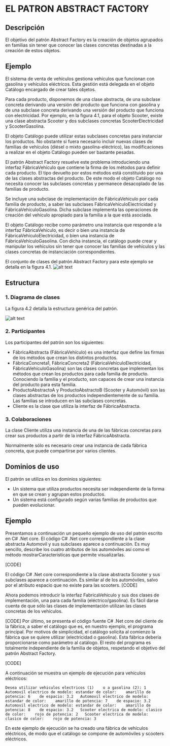 ﻿# EL PATRON ABSTRACT FACTORY
## Descripción 
El objetivo del patrón Abstract Factory es la creación de objetos agrupados en familias
sin tener que conocer las clases concretas destinadas a la creación de estos objetos. 

## Ejemplo 
El sistema de venta de vehículos gestiona vehículos que funcionan con gasolina y
vehículos eléctricos. Esta gestión está delegada en el objeto Catálogo encargado de
crear tales objetos. 

Para cada producto, disponemos de una clase abstracta, de una subclase concreta
derivando una versión del producto que funciona con gasolina y de una subclase
concreta derivando una versión del producto que funciona con electricidad. Por
ejemplo, en la figura 4.1, para el objeto Scooter, existe una clase abstracta Scooter y dos
subclases concretas ScooterElectricidad y ScooterGasolina. 

El objeto Catálogo puede utilizar estas subclases concretas para instanciar los productos.
No obstante si fuera necesario incluir nuevas clases de familias de vehículos (diésel o
mixto gasolina-eléctrico), las modificaciones a realizar en el objeto Catálogo pueden ser
bastante pesadas. 

El patrón Abstract Factory resuelve este problema introduciendo una interfaz
FábricaVehículo que contiene la firma de los métodos para definir cada producto. El
tipo devuelto por estos métodos está constituido por una de las clases abstractas del
producto. De este modo el objeto Catálogo no necesita conocer las subclases concretas y
permanece desacoplado de las familias de producto. 

Se incluye una subclase de implementación de FábricaVehículo por cada familia de
producto, a saber las subclases FábricaVehículoElectricidad y
FábricaVehículoGasolina. Dicha subclase implementa las operaciones de creación del
vehículo apropiado para la familia a la que está asociada. 

El objeto Catálogo recibe como parámetro una instancia que responde a la interfaz
FábricaVehículo, es decir o bien una instancia de FábricaVehículoElectricidad, o bien
una instancia de FábricaVehículoGasolina. Con dicha instancia, el catálogo puede crear
y manipular los vehículos sin tener que conocer las familias de vehículos y las clases
concretas de instanciación correspondientes. 

El conjunto de clases del patrón Abstract Factory para este ejemplo se detalla en la
figura 4.1. 
![alt text](https://raw.githubusercontent.com/frankyjquintero/DesignPatterns/master/DesignPatterns.AbstractFactory/4.1.jpg)

## Estructura 
### 1. Diagrama de clases 
La figura 4.2 detalla la estructura genérica del patrón. 

![alt text](https://raw.githubusercontent.com/frankyjquintero/DesignPatterns/master/DesignPatterns.AbstractFactory/4.2.jpg)

### 2. Participantes 
Los participantes del patrón son los siguientes: 
* FábricaAbstracta (FábricaVehículo) es una interfaz que define las firmas de los
métodos que crean los distintos productos. 
* FábricaConcreta1, FábricaConcreta2 (FábricaVehículoElectricidad,
FábricaVehículoGasolina) son las clases concretas que implementan los
métodos que crean los productos para cada familia de producto. Conociendo la
familia y el producto, son capaces de crear una instancia del producto para esta
familia. 
* ProductoAbstractoA y ProductoAbstractoB (Scooter y Automóvil) son las clases
abstractas de los productos independientemente de su familia. Las familias se
introducen en las subclases concretas. 
* Cliente es la clase que utiliza la interfaz de FábricaAbstracta. 
### 3. Colaboraciones 
La clase Cliente utiliza una instancia de una de las fábricas concretas para crear sus
productos a partir de la interfaz FábricaAbstracta. 
 
Normalmente sólo es necesario crear una instancia de cada fábrica concreta, que puede
compartirse por varios clientes. 


## Dominios de uso 
El patrón se utiliza en los dominios siguientes: 
* Un sistema que utiliza productos necesita ser independiente de la forma en que
se crean y agrupan estos productos. 
* Un sistema está configurado según varias familias de productos que pueden
evolucionar. 
## Ejemplo  

Presentamos a continuación un pequeño ejemplo de uso del patrón escrito en C# .Net core. El
código C# .Net core correspondiente a la clase abstracta Automovil y sus subclases aparece a
continuación. Es muy sencillo, describe los cuatro atributos de los automóviles así como
el método mostrarCaracteristicas que permite visualizarlas. 

 [CODE]

El código C# .Net core correspondiente a la clase abstracta Scooter y sus subclases aparece a
continuación. Es similar al de los automóviles, salvo por el atributo espacio que no
existe para las scooters. 
 [CODE]

Ahora podemos introducir la interfaz FabricaVehiculo y sus dos clases de
implementación, una para cada familia (eléctrico/gasolina). Es fácil darse cuenta de que
sólo las clases de implementación utilizan las clases concretas de los vehículos. 

 [CODE]
Por último, se presenta el código fuente C# .Net core del cliente de la fábrica, a saber el catálogo
que es, en nuestro ejemplo, el programa principal. Por motivos de simplicidad, el
catálogo solicita al comienzo la fábrica que se quiere utilizar (electricidad o gasolina).
Esta fábrica debería proporcionarse como parámetro al catálogo. 
El resto del programa es totalmente independiente de la familia de objetos, respetando el
objetivo del patrón Abstract Factory. 

 [CODE]

A continuación se muestra un ejemplo de ejecución para vehículos eléctricos:

` Desea utilizar vehiculos electricos (1)   
o a gasolina (2): 1  
Automovil electrico de modelo: estandar de color:   
amarillo de potencia: 6   
de espacio: 3.2  
Automovil electrico de modelo: estandar de color:   
amarillo de potencia: 7   
de espacio: 3.2  
Automovil electrico de modelo: estandar de color:   
amarillo de potencia: 8   
de espacio: 3.2  
Scooter electrica de modelo: clasico de color:   
rojo de potencia: 2  
Scooter electrica de modelo: clasico de color:   
rojo de potencia: 3 
`

En este ejemplo de ejecución se ha creado una fábrica de vehículos eléctricos, de modo
que el catálogo se compone de automóviles y scooters eléctricos. 
